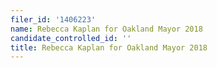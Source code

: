 ```yaml
---
filer_id: '1406223'
name: Rebecca Kaplan for Oakland Mayor 2018
candidate_controlled_id: ''
title: Rebecca Kaplan for Oakland Mayor 2018
---
```

